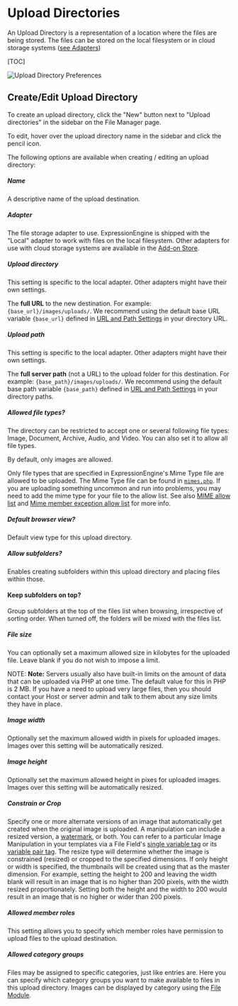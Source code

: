 <!--
    This source file is part of the open source project
    ExpressionEngine User Guide (https://github.com/ExpressionEngine/ExpressionEngine-User-Guide)

    @link      https://expressionengine.com/
    @copyright Copyright (c) 2003-2020, Packet Tide, LLC (https://packettide.com)
    @license   https://expressionengine.com/license Licensed under Apache License, Version 2.0
-->

# Upload Directories

An Upload Directory is a representation of a location where the files are being stored. The files can be stored on the local filesystem or in cloud storage systems ([see Adapters](#adapter))

[TOC]

![Upload Directory Preferences](_images/cp-file-manager-upload-directory.png)

## Create/Edit Upload Directory

To create an upload directory, click the "New" button next to "Upload directories" in the sidebar on the File Manager page.

To edit, hover over the upload directory name in the sidebar and click the pencil icon.

The following options are available when creating / editing an upload directory:

##### Name

A descriptive name of the upload destination.

##### Adapter

The file storage adapter to use. ExpressionEngine is shipped with the "Local" adapter to work with files on the local filesystem. Other adapters for use with cloud storage systems are available in the [Add-on Store](https://expressionengine.com/add-ons).

##### Upload directory

This setting is specific to the local adapter. Other adapters might have their own settings.

The **full URL** to the new destination. For example: `{base_url}/images/uploads/`. We recommend using the default base URL variable `{base_url}` defined in [URL and Path Settings](control-panel/settings/urls.md) in your directory URL.

##### Upload path

This setting is specific to the local adapter. Other adapters might have their own settings.

The **full server path** (not a URL) to the upload folder for this destination. For example: `{base_path}/images/uploads/`. We recommend using the default base path variable `{base_path}` defined in [URL and Path Settings](control-panel/settings/urls.md) in your directory paths.

##### Allowed file types?

The directory can be restricted to accept one or several following file types: Image, Document, Archive, Audio, and Video. You can also set it to allow all file types.

By default, only images are allowed.

Only file types that are specified in ExpressionEngine's Mime Type file are allowed to be uploaded. The Mime Type file can be found in [`mimes.php`](config/config-files.md#allowed-mime-types). If you are uploading something uncommon and run into problems, you may need to add the mime type for your file to the allow list. 
See also [MIME allow list](general/system-configuration-overrides.md#mime_whitelist_additions) and [Mime member exception allow list](general/system-configuration-overrides.md#mime_whitelist_member_exception) for more info.

##### Default browser view?

Default view type for this upload directory.

##### Allow subfolders?

Enables creating subfolders within this upload directory and placing files within those.

#### Keep subfolders on top?

Group subfolders at the top of the files list when browsing, irrespective of sorting order. When turned off, the folders will be mixed with the files list.

##### File size

You can optionally set a maximum allowed size in kilobytes for the uploaded file. Leave blank if you do not wish to impose a limit.

NOTE: **Note:** Servers usually also have built-in limits on the amount of data that can be uploaded via PHP at one time. The default value for this in PHP is 2 MB. If you have a need to upload very large files, then you should contact your Host or server admin and talk to them about any size limits they have in place.

##### Image width

Optionally set the maximum allowed width in pixels for uploaded images. Images over this setting will be automatically resized.

##### Image height

Optionally set the maximum allowed height in pixes for uploaded images. Images over this setting will be automatically resized.

##### Constrain or Crop

Specify one or more alternate versions of an image that automatically get created when the original image is uploaded. A manipulation can include a resized version, a [watermark](control-panel/file-manager/file-manager.md#watermarks), or both. You can refer to a particular Image Manipulation in your templates via a File Field's [single variable tag](fieldtypes/file.md#single-variable-usage) or its [variable pair tag](fieldtypes/file.md#url). The resize type will determine whether the image is constrained (resized) or cropped to the specified dimensions. If only height or width is specified, the thumbnails will be created using that as the master dimension. For example, setting the height to 200 and leaving the width blank will result in an image that is no higher than 200 pixels, with the width resized proportionately. Setting both the height and the width to 200 would result in an image that is no higher or wider than 200 pixels.

##### Allowed member roles

This setting allows you to specify which member roles have permission to upload files to the upload destination.

##### Allowed category groups

Files may be assigned to specific categories, just like entries are. Here you can specify which category groups you want to make available to files in this upload directory. Images can be displayed by category using the [File Module](add-ons/file.md).
